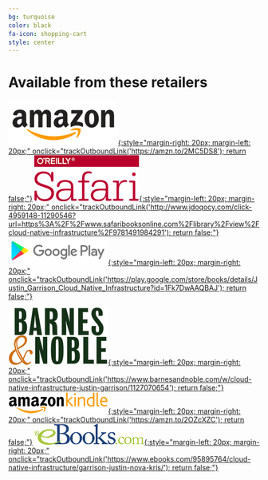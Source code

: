 ```yaml
---
bg: turquoise
color: black
fa-icon: shopping-cart
style: center
---
```


# Available from these retailers

[![Amazon](/img/amazon.png){:style="margin-right: 20px; margin-left: 20px;" onclick="trackOutboundLink('https://amzn.to/2MC5DS8'); return false;"}](https://amzn.to/2MC5DS8) [![Safari Books Online](/img/safari.png){:style="margin-left: 20px; margin-right: 20px;" onclick="trackOutboundLink('http://www.jdoqocy.com/click-4959148-11290546?url=https%3A%2F%2Fwww.safaribooksonline.com%2Flibrary%2Fview%2Fcloud-native-infrastructure%2F9781491984291'); return false;"}](http://www.jdoqocy.com/click-4959148-11290546?url=https%3A%2F%2Fwww.safaribooksonline.com%2Flibrary%2Fview%2Fcloud-native-infrastructure%2F9781491984291) [![Google Play](/img/google_play.png){:style="margin-left: 20px; margin-right: 20px;" onclick="trackOutboundLink('https://play.google.com/store/books/details/Justin_Garrison_Cloud_Native_Infrastructure?id=1Fk7DwAAQBAJ'); return false;"}](https://play.google.com/store/books/details/Justin_Garrison_Cloud_Native_Infrastructure?id=1Fk7DwAAQBAJ)


[![Barnes and Nobel](/img/bn.png){:style="margin-left: 20px; margin-right: 20px;" onclick="trackOutboundLink('https://www.barnesandnoble.com/w/cloud-native-infrastructure-justin-garrison/1127070654'); return false;"}](http://www.kqzyfj.com/click-8434453-11811597?url=https%3A%2F%2Fwww.barnesandnoble.com%2Fw%2Fcloud-native-infrastructure-justin-garrison%2F1127070654%3Fean%3D9781491984307&cjsku=9781491984307) [![Amazon Kindle](/img/amazon_kindle.png){:style="margin-left: 20px; margin-right: 20px;" onclick="trackOutboundLink('https://amzn.to/2OZcXZC'); return false;"}](https://amzn.to/2OZcXZC) [![eBooks](/img/ebooks.png){:style="margin-left: 20px; margin-right: 20px;" onclick="trackOutboundLink('https://www.ebooks.com/95895764/cloud-native-infrastructure/garrison-justin-nova-kris/'); return false;"}](https://www.ebooks.com/95895764/cloud-native-infrastructure/garrison-justin-nova-kris/)
